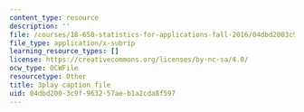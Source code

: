 ```yaml
---
content_type: resource
description: ''
file: /courses/18-650-statistics-for-applications-fall-2016/04dbd2003c9f963257aeb1a2cda8f597_yP1S37BiEsQ.srt
file_type: application/x-subrip
learning_resource_types: []
license: https://creativecommons.org/licenses/by-nc-sa/4.0/
ocw_type: OCWFile
resourcetype: Other
title: 3play caption file
uid: 04dbd200-3c9f-9632-57ae-b1a2cda8f597
---
```

